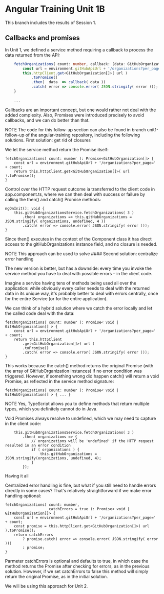 # Angular Training Unit 1B

This branch includes the results of Session 1.

## Callbacks and promises

In Unit 1, we defined a service method requiring a callback to process the data returned from the API:

```typescript
    fetchOrganizations( count: number, callback: (data: GitHubOrganization[]) => void ): void {
        const url = environment.gitHubApiUrl + '/organizations?per_page=' + count;
        this.httpClient.get<GitHubOrganization[]>( url )
            .toPromise()
            .then(  data  => callback( data ))
            .catch( error => console.error( JSON.stringify( error )));
    }
    
    ...


```

Callbacks are an important concept, but one would rather not deal with the added complexity. Also, Promises were introduced precisely to avoid callbacks, and we can do better than that.

NOTE The code for this follow-up section can also be found in branch unit1-follow-up of the angular-training repository, including the following solutions.
First solution: get rid of closures

We let the service method return the Promise itself:

    fetchOrganizations( count: number ): Promise<GitHubOrganization[]> {
        const url = environment.gitHubApiUrl + '/organizations?per_page=' + count;
        return this.httpClient.get<GitHubOrganization[]>( url ).toPromise();
    }

Control over the HTTP request outcome ia transferred to the client code in app.component.ts, where we can then deal with success or failure by calling the then() and catch() Promise methods:

    ngOnInit(): void {
        this.gitHubOrganizationsService.fetchOrganizations( 3 )
            .then( organizations => this.gitHubOrganizations = JSON.stringify( organizations, undefined, 4 ))
            .catch( error => console.error( JSON.stringify( error )));
    }

Since then() executes in the context of the Component class it has direct access to the gitHubOrganizations instance field, and no closure is needed.

NOTE This approach can be used to solve ####
Second solution: centralize error handling

The new version is better, but has a downside: every time you invoke the service method you have to deal with possible errors – in the client code.

Imagine a service having tens of methods being used all over the application: while obviously every caller needs to deal with the returned data in its unique way, it's probably better to deal with errors centrally, once for the entire Service (or for the entire application).

We can think of a hybrid solution where we catch the error locally and let the called code deal with the data:

    fetchOrganizations( count: number ): Promise< void | GitHubOrganization[] > {
        const url = environment.gitHubApiUrl + '/organizations?per_page=' + count;
        return this.httpClient
            .get<GitHubOrganization[]>( url )
            .toPromise()
            .catch( error => console.error( JSON.stringify( error )));
    }

This works because the catch() method returns the original Promise (with the array of GitHubOrganization instances) if no error condition was triggered. However, if something wrong did happen catch() will return a void Promise, as reflected in the service method signature:

    fetchOrganizations( count: number ): Promise< void | GitHubOrganization[] > { ... }

NOTE Yes, TypeScript allows you to define methods that return multiple types, which you definitely cannot do in Java.

Void Promises always resolve to undefined, which we may need to capture in the client code:

        this.gitHubOrganizationsService.fetchOrganizations( 3 )
            .then( organizations => {
                // organizations will be 'undefined' if the HTTP request resulted in an error condition
                if ( organizations ) {
                    this.gitHubOrganizations = JSON.stringify(organizations, undefined, 4);
                }
            });

Having it all

Centralized error handling is fine, but what if you still need to handle errors directly in some cases? That's relatively straightforward if we make error handling optional:

    fetchOrganizations( count: number,
                        catchErrors = true ): Promise< void | GitHubOrganization[]> {
        const url = environment.gitHubApiUrl + '/organizations?per_page=' + count;
        const promise = this.httpClient.get<GitHubOrganization[]>( url ).toPromise();
        return catchErrors
            ? promise.catch( error => console.error( JSON.stringify( error )))
            : promise;
    }

Parmeter catchErrors is optional and defaults to true, in which case the method returns the Promise after checking for errors, as in the previous solution. However, if we set catchErrors to false this method will simply return the original Promise, as in the initial solution.

We will be using this approach for Unit 2.
